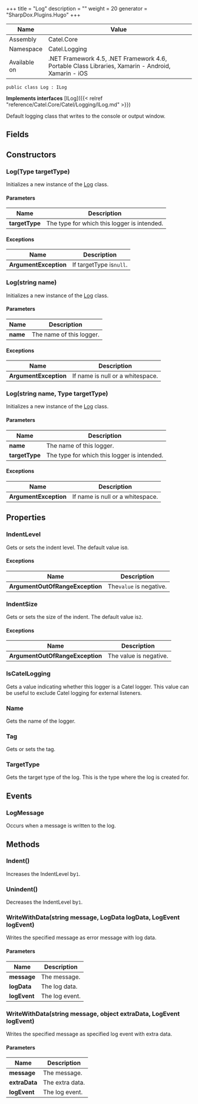 

+++
title = "Log" 
description = ""
weight = 20
generator = "SharpDox.Plugins.Hugo"
+++

Name|Value
---|---
Assembly|Catel.Core
Namespace|Catel.Logging
Available on|.NET Framework 4.5, .NET Framework 4.6, Portable Class Libraries, Xamarin - Android, Xamarin - iOS

```
public class Log : ILog
```

**Implements interfaces**
[ILog]({{&lt; relref "reference/Catel.Core/Catel/Logging/ILog.md" &gt;}})

Default logging class that writes to the console or output window.

## Fields

## Constructors

### Log(Type targetType)

Initializes a new instance of the [Log](#) class.

#### Parameters

Name|Description
---|---
**targetType**|The type for which this logger is intended.

#### Exceptions

Name|Description
---|---
**ArgumentException**|If targetType is`null`.

### Log(string name)

Initializes a new instance of the [Log](#) class.

#### Parameters

Name|Description
---|---
**name**|The name of this logger.

#### Exceptions

Name|Description
---|---
**ArgumentException**|If name is null or a whitespace.

### Log(string name, Type targetType)

Initializes a new instance of the [Log](#) class.

#### Parameters

Name|Description
---|---
**name**|The name of this logger.
**targetType**|The type for which this logger is intended.

#### Exceptions

Name|Description
---|---
**ArgumentException**|If name is null or a whitespace.

## Properties

### IndentLevel

Gets or sets the indent level. The default value is`0`.

#### Exceptions

Name|Description
---|---
**ArgumentOutOfRangeException**|The`value` is negative.

### IndentSize

Gets or sets the size of the indent. The default value is`2`.

#### Exceptions

Name|Description
---|---
**ArgumentOutOfRangeException**|The value is negative.

### IsCatelLogging

Gets a value indicating whether this logger is a Catel logger. This value can be useful to exclude Catel logging for external listeners.

### Name

Gets the name of the logger.

### Tag

Gets or sets the tag.

### TargetType

Gets the target type of the log. This is the type where the log is created for.

## Events

### LogMessage

Occurs when a message is written to the log.

## Methods

### Indent()

Increases the IndentLevel by`1`.

### Unindent()

Decreases the IndentLevel by`1`.

### WriteWithData(string message, LogData logData, LogEvent logEvent)

Writes the specified message as error message with log data.

#### Parameters

Name|Description
---|---
**message**|The message.
**logData**|The log data.
**logEvent**|The log event.

### WriteWithData(string message, object extraData, LogEvent logEvent)

Writes the specified message as specified log event with extra data.

#### Parameters

Name|Description
---|---
**message**|The message.
**extraData**|The extra data.
**logEvent**|The log event.

